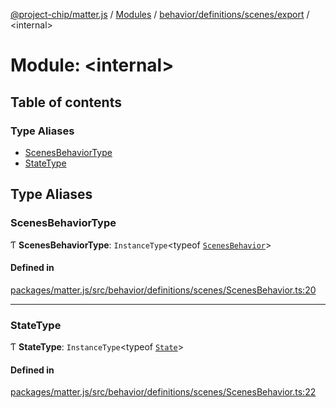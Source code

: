 [@project-chip/matter.js](../README.md) / [Modules](../modules.md) / [behavior/definitions/scenes/export](behavior_definitions_scenes_export.md) / \<internal\>

# Module: \<internal\>

## Table of contents

### Type Aliases

- [ScenesBehaviorType](behavior_definitions_scenes_export._internal_.md#scenesbehaviortype)
- [StateType](behavior_definitions_scenes_export._internal_.md#statetype)

## Type Aliases

### ScenesBehaviorType

Ƭ **ScenesBehaviorType**: `InstanceType`\<typeof [`ScenesBehavior`](behavior_definitions_scenes_export.md#scenesbehavior)\>

#### Defined in

[packages/matter.js/src/behavior/definitions/scenes/ScenesBehavior.ts:20](https://github.com/project-chip/matter.js/blob/558e12c94a201592c28c7bc0743705360b3e5ca6/packages/matter.js/src/behavior/definitions/scenes/ScenesBehavior.ts#L20)

___

### StateType

Ƭ **StateType**: `InstanceType`\<typeof [`State`](../classes/behavior_definitions_scenes_export.ScenesServer.md#state-1)\>

#### Defined in

[packages/matter.js/src/behavior/definitions/scenes/ScenesBehavior.ts:22](https://github.com/project-chip/matter.js/blob/558e12c94a201592c28c7bc0743705360b3e5ca6/packages/matter.js/src/behavior/definitions/scenes/ScenesBehavior.ts#L22)
